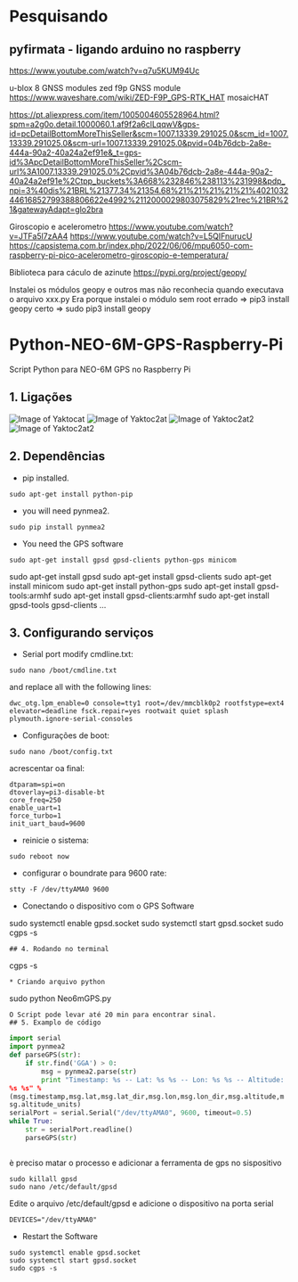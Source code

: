 
# Pesquisando 

## pyfirmata - ligando arduino no raspberry

https://www.youtube.com/watch?v=q7u5KUM94Uc

u-blox 8 GNSS modules
zed f9p GNSS module
https://www.waveshare.com/wiki/ZED-F9P_GPS-RTK_HAT
mosaicHAT

https://pt.aliexpress.com/item/1005004605528964.html?spm=a2g0o.detail.1000060.1.af9f2a6clLqqwV&gps-id=pcDetailBottomMoreThisSeller&scm=1007.13339.291025.0&scm_id=1007.13339.291025.0&scm-url=1007.13339.291025.0&pvid=04b76dcb-2a8e-444a-90a2-40a24a2ef91e&_t=gps-id%3ApcDetailBottomMoreThisSeller%2Cscm-url%3A1007.13339.291025.0%2Cpvid%3A04b76dcb-2a8e-444a-90a2-40a24a2ef91e%2Ctpp_buckets%3A668%232846%238113%231998&pdp_npi=3%40dis%21BRL%21377.34%21354.68%21%21%21%21%21%402103244616852799388806622e4992%2112000029803075829%21rec%21BR%21&gatewayAdapt=glo2bra


Giroscopio e acelerometro
https://www.youtube.com/watch?v=JTFa5l7zAA4
https://www.youtube.com/watch?v=L5QIFnurucU
https://capsistema.com.br/index.php/2022/06/06/mpu6050-com-raspberry-pi-pico-acelerometro-giroscopio-e-temperatura/



Biblioteca para cáculo de azinute
https://pypi.org/project/geopy/

Instalei os módulos geopy e outros mas não reconhecia quando executava o arquivo xxx.py
Era porque instalei o módulo sem root
errado => pip3 install geopy 
certo =>  sudo pip3 install geopy 



# Python-NEO-6M-GPS-Raspberry-Pi
Script Python para NEO-6M GPS no Raspberry Pi
## 1. Ligações
![Image of Yaktocat](https://raspberrytips.nl/wp-content/uploads/2016/12/UBOLX-NEO-6M-RPI-600x274.png)
![Image of Yaktoc2at](https://www.raspberrypi-spy.co.uk/wp-content/uploads/2012/06/Raspberry-Pi-GPIO-Layout-Model-B-Plus-rotated-2700x900.png)
![Image of Yaktoc2at2](./gps-neo-6m-board-schematic.png)
![Image of Yaktoc2at2](./00532_Raspberry_Pi_NEO-6M_GPS-Modul_-_Schaltplan.png)
## 2. Dependências
* pip installed.
```
sudo apt-get install python-pip
```
* you will need pynmea2.
```
sudo pip install pynmea2

```
* You need the GPS software
```
sudo apt-get install gpsd gpsd-clients python-gps minicom
```
sudo apt-get install gpsd
sudo apt-get install gpsd-clients
sudo apt-get install minicom
sudo apt-get install python-gps
sudo apt-get install gpsd-tools:armhf
sudo apt-get install gpsd-clients:armhf 
sudo apt-get install gpsd-tools gpsd-clients
...
## 3. Configurando serviços
* Serial port modify cmdline.txt:
```
sudo nano /boot/cmdline.txt
```
and replace all with the following lines:
```
dwc_otg.lpm_enable=0 console=tty1 root=/dev/mmcblk0p2 rootfstype=ext4 elevator=deadline fsck.repair=yes rootwait quiet splash plymouth.ignore-serial-consoles
```
* Configurações de boot:
```
sudo nano /boot/config.txt
```
acrescentar oa final:
```
dtparam=spi=on
dtoverlay=pi3-disable-bt
core_freq=250
enable_uart=1
force_turbo=1
init_uart_baud=9600
```
* reinicie o sistema:
```
sudo reboot now
```
* configurar o boundrate para 9600 rate:
```
stty -F /dev/ttyAMA0 9600
```
* Conectando o dispositivo com o GPS Software 

sudo systemctl enable gpsd.socket
sudo systemctl start gpsd.socket 
sudo cgps -s
```
## 4. Rodando no terminal
```
cgps -s
```
* Criando arquivo python
```
sudo python Neo6mGPS.py
```
O Script pode levar até 20 min para encontrar sinal. 
## 5. Examplo de código
```
~~~python
import serial
import pynmea2
def parseGPS(str):
    if str.find('GGA') > 0:
        msg = pynmea2.parse(str)
        print "Timestamp: %s -- Lat: %s %s -- Lon: %s %s -- Altitude:
%s %s" %
(msg.timestamp,msg.lat,msg.lat_dir,msg.lon,msg.lon_dir,msg.altitude,m
sg.altitude_units)
serialPort = serial.Serial("/dev/ttyAMA0", 9600, timeout=0.5)
while True:
    str = serialPort.readline()
    parseGPS(str)
~~~
```
```

è preciso matar o processo e adicionar a ferramenta de gps no sispositivo

```
sudo killall gpsd
sudo nano /etc/default/gpsd
```
Edite o arquivo /etc/default/gpsd  e adicione o dispositivo na porta serial

```
DEVICES="/dev/ttyAMA0"
```
* Restart the Software
```
sudo systemctl enable gpsd.socket
sudo systemctl start gpsd.socket 
sudo cgps -s
